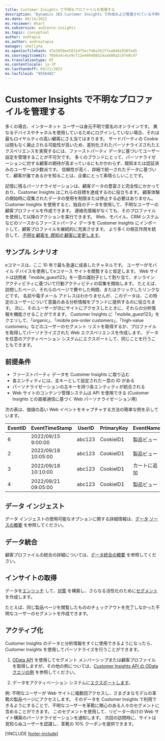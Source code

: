 ```yaml
---
title: Customer Insights で不明なプロファイルを管理する
description: 'Dynamics 365 Customer Insights で作成および管理されている不明な顧客プロファイルを操作する '
ms.date: 09/14/2022
ms.reviewer: mhart
ms.subservice: audience-insights
ms.topic: conceptual
author: andtapia
ms.author: andreatapia
manager: shellyha
ms.openlocfilehash: d7e5050ee5832df5ecf40a352f7ea8d42830fa45
ms.sourcegitcommit: f6b6a4c4ce9cf12e449488b24aab80a2cbfe0c47
ms.translationtype: HT
ms.contentlocale: ja-JP
ms.lasthandoff: 09/21/2022
ms.locfileid: "9556402"
---
```

# <a name="manage-unknown-profiles-with-customer-insights"></a>Customer Insights で不明なプロファイルを管理する

多くの場合、インターネット ユーザーは身元不明で匿名のオンラインです。 異なるデバイスやチャネルを使用しているためにログインしていない場合、それは最もロイヤルティの高い顧客にさえ当てはまります。 サードパーティの Cookie は間もなく廃止される可能性が高いため、差別化されたパーソナライズされたエクスペリエンスを実現するには、ファーストパーティ データに基づいてユーザー設定を管理することが不可欠です。 多くのブランドにとって、パーソナライゼーションに対する顧客の期待が高まっているにもかかわらず、既知または認証済みのユーザーは少数派です。 信頼性が高く、詳細で統一されたデータに基づいて、顧客が誰であるかを知ることは、企業にとって素晴らしいことです。

記憶に残るパーソナライゼーションは、顧客データの豊富さと完全性にかかっており、Customer Insights はこれらの目標を達成するのに役立ちます。 顧客体験の開始時に収集されたデータの使用を制限または停止する必要はありません。 Customer Insights を使用すると、独自のデータを使用して、不明なユーザーの顧客プロファイルを作成できます。 連絡先情報がなくても、そのプロファイルを使用して以降のアクションを実行できます。 Web、モバイル、CRM システムなどのソースからファーストパーティ データを Customer Insights にインポートして、顧客プロファイルを継続的に充実させます。 より多くの相互作用を統合して、[*不明な* 顧客を *既知の* 顧客に変更します](unknown-to-known.md)。

## <a name="sample-scenario"></a>サンプル シナリオ

eコマースは、ここ 10 年で最も急速に成長したチャネルです。 ユーザーがモバイル デバイスを使用してeコマース サイトを閲覧すると仮定します。 Web サイトは訪問者「mobile_guest123」を一意の識別子として割り当て、オンライン アクティビティに基づいて行動アクティビティの収集を開始します。 たとえば、訪問したページ、それらのページで費やした時間、またはクリックしたリンクなどです。 名前や電子メール アドレスはわかりませんが、このデータは、この特定のユーザーについて意義のある分析情報をブランドに提供するのに役立ちます。 次に、そのユーザーが次にサイトにアクセスしたときに、それらの分析情報を機能させることができます。 Customer Insights に「mobile_guest123」をクエリして、「organic」、「mobile pre-order customers」、「high-value customers」などのユーザーのセグメント リストを取得するか、プロファイルを取得してパーソナライズされた Web エクスペリエンスを作成します。 データを任意のアクティベーション システムにエクスポートして、同じことを行うこともできます。

## <a name="prerequisites"></a>前提条件

- ファーストパーティ データを Customer Insights に取り込む
- 各エンティティには、主キーとして設定された一意の ID がある
- パーソナライゼーションの主キーを持つ各エンティティが統合される
- Web サイトのコンテンツ管理システムは API を使用できる (Customer Insights との直接通信に基づく Web パーソナライゼーション用)

次の表は、価値の高い Web イベントをキャプチャする方法の簡単な例を示しています。

|EventID|EventTimeStamp|UserID|PrimaryKey|EventName|
|--|--|--|--|--|
|6|2022/09/15 9:00:00|abc123|CookieID1|製品ビュー|
|2|2022/09/18 10:05:00|abc123|CookieID1|製品ビュー|
|3|2022/09/18 10:10:00|abc123|CookieID1|カートに追加|
|4|2022/09/21 09:05:00|abc123|CookieID1|製品ビュー|

## <a name="data-ingestion"></a>データ インジェスト

データ インジェストの使用可能なオプションに関する詳細情報は、[データ ソースの概要](data-sources.md) を参照してください。

## <a name="data-unification"></a>データ統合

顧客プロファイルの統合の詳細については、[データ統合の概要](data-unification.md) を参照してください。

## <a name="get-insights"></a>インサイトの取得

データを[エンリッチ](enrichment-hub.md) して、[対策](measures.md) を構築し、さらなる活性化のために[セグメント](segments.md) を作成します。

たとえば、同じ製品ページを閲覧したもののチェックアウトを完了しなかった不明なユーザーのセグメントを作成できます。

## <a name="activation"></a>アクティブ化

Customer Insights のデータと分析情報をすぐに使用できるようになったら、Customer Insights を使用してパーソナライズを行うことができます。

1. [OData API](apis.md) を使用してセグメント メンバーシップまたは顧客プロファイルを取得しますが、その他の例については、[Customer Insights API の OData クエリの例](odata-examples.md) を参照してください。

1. データをアクティベーション システムに[エクスポートします](export-destinations.md)。

例: 不明なユーザーが Web サイトに複数回アクセスし、さまざまなモデルの革靴の製品ページにアクセスします。 そのデータを Customer Insights で利用できるようにすることで、不明なユーザーを革靴に関心のある人々のセグメントに含めることができます。 このセグメントを使用して、リピーター向けの Web サイト構築のパーソナライゼーションを通知します。 次回の訪問時に、サイトは見知らぬユーザーを認識し、革靴の 10% クーポンを提供できます。

[!INCLUDE [footer-include](includes/footer-banner.md)]
